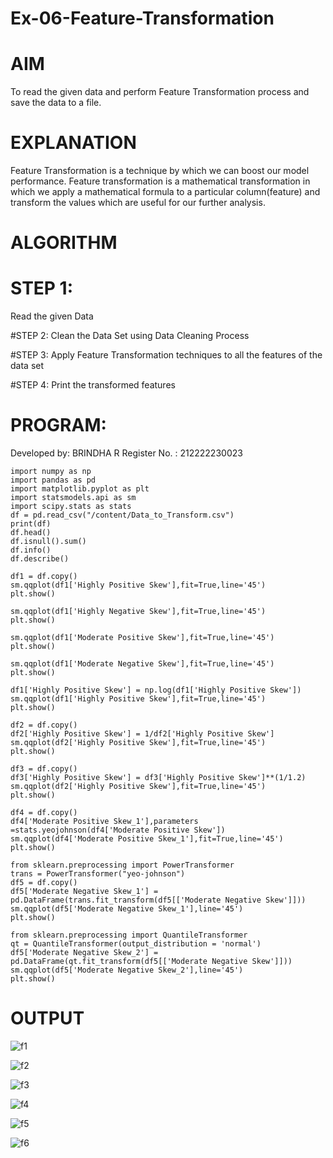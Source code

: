 # Ex-06-Feature-Transformation

# AIM
To read the given data and perform Feature Transformation process and save the data to a file.

# EXPLANATION
Feature Transformation is a technique by which we can boost our model performance. Feature transformation is a mathematical transformation in which we apply a mathematical formula to a particular column(feature) and transform the values which are useful for our further analysis.

# ALGORITHM
# STEP 1:
Read the given Data

#STEP 2:
Clean the Data Set using Data Cleaning Process

#STEP 3:
Apply Feature Transformation techniques to all the features of the data set

#STEP 4:
Print the transformed features

# PROGRAM:
Developed by: BRINDHA R
Register No. : 212222230023

```
import numpy as np
import pandas as pd
import matplotlib.pyplot as plt
import statsmodels.api as sm
import scipy.stats as stats
df = pd.read_csv("/content/Data_to_Transform.csv")
print(df)
df.head()
df.isnull().sum()
df.info()
df.describe()

df1 = df.copy()
sm.qqplot(df1['Highly Positive Skew'],fit=True,line='45')
plt.show()

sm.qqplot(df1['Highly Negative Skew'],fit=True,line='45')
plt.show()

sm.qqplot(df1['Moderate Positive Skew'],fit=True,line='45')
plt.show()

sm.qqplot(df1['Moderate Negative Skew'],fit=True,line='45')
plt.show()

df1['Highly Positive Skew'] = np.log(df1['Highly Positive Skew'])
sm.qqplot(df1['Highly Positive Skew'],fit=True,line='45')
plt.show()

df2 = df.copy()
df2['Highly Positive Skew'] = 1/df2['Highly Positive Skew']
sm.qqplot(df2['Highly Positive Skew'],fit=True,line='45')
plt.show()

df3 = df.copy()
df3['Highly Positive Skew'] = df3['Highly Positive Skew']**(1/1.2)
sm.qqplot(df2['Highly Positive Skew'],fit=True,line='45')
plt.show()

df4 = df.copy()
df4['Moderate Positive Skew_1'],parameters =stats.yeojohnson(df4['Moderate Positive Skew'])
sm.qqplot(df4['Moderate Positive Skew_1'],fit=True,line='45')
plt.show()

from sklearn.preprocessing import PowerTransformer 
trans = PowerTransformer("yeo-johnson")
df5 = df.copy()
df5['Moderate Negative Skew_1'] = pd.DataFrame(trans.fit_transform(df5[['Moderate Negative Skew']]))
sm.qqplot(df5['Moderate Negative Skew_1'],line='45')
plt.show()

from sklearn.preprocessing import QuantileTransformer
qt = QuantileTransformer(output_distribution = 'normal')
df5['Moderate Negative Skew_2'] = pd.DataFrame(qt.fit_transform(df5[['Moderate Negative Skew']]))
sm.qqplot(df5['Moderate Negative Skew_2'],line='45')
plt.show()
```
# OUTPUT
![f1](https://user-images.githubusercontent.com/118889143/233913832-cb5791ef-7d54-4e89-9eec-1969fa33f233.png)

![f2](https://user-images.githubusercontent.com/118889143/233913919-a505a861-f314-455a-8e10-7b1e9f0481b6.png)

![f3](https://user-images.githubusercontent.com/118889143/233914021-fba93103-a020-4ef7-8bf3-bc942e54bdb7.png)

![f4](https://user-images.githubusercontent.com/118889143/233914116-8010daef-6071-46ab-83c3-d48ad87f01ef.png)

![f5](https://user-images.githubusercontent.com/118889143/233914189-cda56ab7-5daa-40ef-8731-e351f2c4d055.png)

![f6](https://user-images.githubusercontent.com/118889143/233914293-81512048-9f9f-42df-8728-23340d226225.png)





